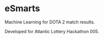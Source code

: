 # eSmarts
Machine Learning for DOTA 2 match results.

Developed for Atlantic Lottery Hackathon 005.
